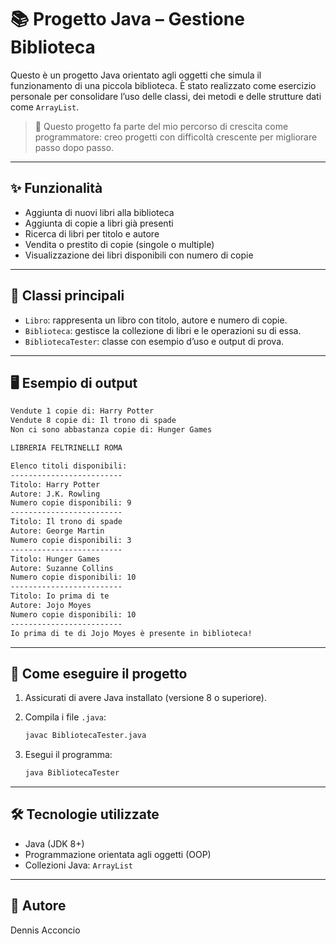 # 📚 Progetto Java – Gestione Biblioteca

Questo è un progetto Java orientato agli oggetti che simula il funzionamento di una piccola biblioteca. È stato realizzato come esercizio personale per consolidare l’uso delle classi, dei metodi e delle strutture dati come `ArrayList`.

> 🎯 Questo progetto fa parte del mio percorso di crescita come programmatore: creo progetti con difficoltà crescente per migliorare passo dopo passo.

---

## ✨ Funzionalità

- Aggiunta di nuovi libri alla biblioteca
- Aggiunta di copie a libri già presenti
- Ricerca di libri per titolo e autore
- Vendita o prestito di copie (singole o multiple)
- Visualizzazione dei libri disponibili con numero di copie

---

## 🧱 Classi principali

- `Libro`: rappresenta un libro con titolo, autore e numero di copie.
- `Biblioteca`: gestisce la collezione di libri e le operazioni su di essa.
- `BibliotecaTester`: classe con esempio d’uso e output di prova.

---

## 🖥️ Esempio di output

```bash
Vendute 1 copie di: Harry Potter
Vendute 8 copie di: Il trono di spade
Non ci sono abbastanza copie di: Hunger Games

LIBRERIA FELTRINELLI ROMA

Elenco titoli disponibili:
-------------------------
Titolo: Harry Potter
Autore: J.K. Rowling
Numero copie disponibili: 9
-------------------------
Titolo: Il trono di spade
Autore: George Martin
Numero copie disponibili: 3
-------------------------
Titolo: Hunger Games
Autore: Suzanne Collins
Numero copie disponibili: 10
-------------------------
Titolo: Io prima di te
Autore: Jojo Moyes
Numero copie disponibili: 10
-------------------------
Io prima di te di Jojo Moyes è presente in biblioteca!
```

---

## 🚀 Come eseguire il progetto

1. Assicurati di avere Java installato (versione 8 o superiore).
2. Compila i file `.java`:

   ```bash
   javac BibliotecaTester.java
   ```
3. Esegui il programma:

   ```bash
   java BibliotecaTester
   ```

---

## 🛠️ Tecnologie utilizzate

* Java (JDK 8+)
* Programmazione orientata agli oggetti (OOP)
* Collezioni Java: `ArrayList`

---

## 👤 Autore

Dennis Acconcio
